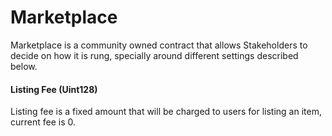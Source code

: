 # Marketplace

Marketplace is a community owned contract that allows Stakeholders to decide on how it is rung, specially around different settings described below.

#### Listing Fee (Uint128)

Listing fee is a fixed amount that will be charged to users for listing an item, current fee is 0.



